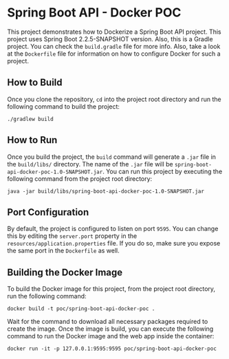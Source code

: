 # Spring Boot API - Docker POC
This project demonstrates how to Dockerize a Spring Boot API project. This project uses Spring Boot 2.2.5-SNAPSHOT version.
Also, this is a Gradle project. You can check the ```build.gradle``` file for more info. Also, take a look at the 
```Dockerfile``` file for information on how to configure Docker for such a project.

## How to Build
Once you clone the repository, ```cd``` into the project root directory and run the following command to build the project:

```shell script
./gradlew build 
```

## How to Run
Once you build the project, the ```build``` command will generate a ```.jar``` file in the ```build/libs/``` directory.
The name of the ```.jar``` file will be ```spring-boot-api-docker-poc-1.0-SNAPSHOT.jar```. You can run this project
by executing the following command from the project root directory:

```shell script
java -jar build/libs/spring-boot-api-docker-poc-1.0-SNAPSHOT.jar
```

## Port Configuration
By default, the project is configured to listen on port ```9595```. You can change this by editing the ```server.port``` 
property in the ```resources/application.properties``` file. If you do so, make sure you expose the same port in the 
```Dockerfile``` as well.

## Building the Docker Image
To build the Docker image for this project, from the project root directory, run the following command:

```shell script
docker build -t poc/spring-boot-api-docker-poc .
```

Wait for the command to download all necessary packages required to create the image. Once the image is build, you can
execute the following command to run the Docker image and the web app inside the container:

```shell script
docker run -it -p 127.0.0.1:9595:9595 poc/spring-boot-api-docker-poc
```